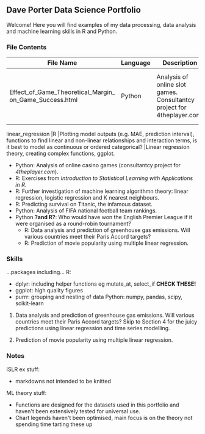## Dave Porter Data Science Portfolio

Welcome! Here you will find examples of my data processing, data analysis and machine learning skills in R and Python.

### File Contents

File Name |Language |Description  |Exemplifies
-----     |-----    |-----        |-----
Effect_of_Game_Theoretical_Margin_ on_Game_Success.html |Python |Analysis of online slot games. Consultantcy project for 4theplayer.com. |Data processing including nesting/unnesting, statistical analysis, linear regression, seaborn.

linear_regression |R |Plotting model outputs (e.g. MAE, prediction interval), functions to find linear and non-linear relationships and interaction terms, is it best to model as continuous or ordered categorical? |Linear regression theory, creating complex functions, ggplot.

- Python: Analysis of online casino games (consultantcy project for *4theplayer.com*).
- R: Exercises from *Introduction to Statistical Learning with Applications in R*.
- R: Further investigation of machine learning algorithmn theory: linear regression, logistic regression and K nearest neighbours.
- R: Predicting survival on Titanic, the infamous dataset.
- Python: Analysis of FIFA national football team rankings.
- Python **?and R?**: Who would have won the English Premier League if it were organised as a round-robin tournament?
  - R: Data analysis and prediction of greenhouse gas emissions. Will various countries meet their Paris Accord targets?
  - R: Prediction of movie popularity using multiple linear regression.

### Skills  

...packages including...
R: 
  - dplyr: including helper functions eg mutate_at, select_if **CHECK THESE!**
  - ggplot: high quality figures
- purrr: grouping and nesting of data
Python: numpy, pandas, scipy, scikit-learn



1. Data analysis and prediction of greenhouse gas emissions. Will various countries meet their Paris Accord targets?
  Skip to Section 4 for the juicy predictions using linear regression and time series modelling.

2. Prediction of movie popularity using multiple linear regression.


### Notes

ISLR ex stuff:
- markdowns not intended to be knitted

ML theory stuff:
- Functions are designed for the datasets used in this portfolio and haven't been extensively tested for universal use.
- Chart legends haven't been optimised, main focus is on the theory not spending time tarting these up
